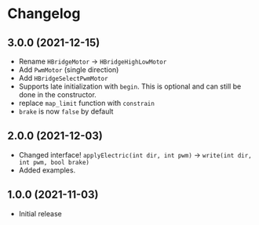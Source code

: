 # Changelog

## 3.0.0 (2021-12-15)

- Rename `HBridgeMotor` -> `HBridgeHighLowMotor`
- Add `PwmMotor` (single direction)
- Add `HBridgeSelectPwmMotor`
- Supports late initialization with `begin`. This is optional and can still be done
  in the constructor.
- replace `map_limit` function with `constrain`
- `brake` is now `false` by default

## 2.0.0 (2021-12-03)

- Changed interface!
  `applyElectric(int dir, int pwm)` -> `write(int dir, int pwm, bool brake)`
- Added examples.

## 1.0.0 (2021-11-03)

- Initial release
